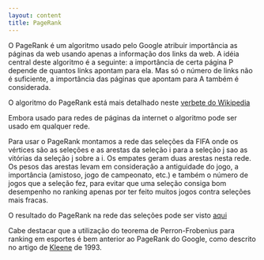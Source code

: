 ```yaml
---
layout: content
title: PageRank
---
```


O PageRank é um algoritmo usado pelo Google atribuir importância as páginas da web usando apenas a informação dos links da web.  A idéia central deste algoritmo é a seguinte: a importância de certa página P depende de quantos links apontam para ela.  Mas só o número de links não é suficiente, a importância das páginas que apontam para A também é considerada.

O algoritmo do PageRank está mais detalhado neste [verbete do Wikipedia](http://pt.wikipedia.org/wiki/PageRank)

Embora usado para redes de páginas da internet o algoritmo pode ser usado em qualquer rede.

Para usar o PageRank montamos a rede das seleções da FIFA onde os vértices são as seleções e as arestas da seleção i para a seleção j sao as vitórias da seleção j sobre a i.  Os empates geram duas arestas nesta rede.  Os pesos das arestas levam em consideração a antiguidade do jogo, a importância (amistoso, jogo de campeonato, etc.) e também o número de jogos que a seleção fez, para evitar que uma seleção consiga bom desempenho no ranking apenas por ter feito muitos jogos contra seleções mais fracas.

O resultado do PageRank na rede das seleções pode ser visto [aqui](pagerank_selecoes.html)

Cabe destacar que a utilização do teorema de Perron-Frobenius para ranking em esportes é bem anterior ao PageRank do Google, como descrito no artigo de [Kleene](http://www-stat.wharton.upenn.edu/~steele/Courses/956/Ranking/RankingFootballSIAM93.pdf) de 1993.

